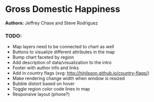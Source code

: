 # Gross Domestic Happiness

**Authors:** Jeffrey Chase and Steve Rodriguez


### TODO:

- Map layers need to be connected to chart as well
- Buttons to visualize different attributes in the map
- Bump chart faceted by region
- Add description of data/visualization to the intro
- Footer with author info and links
- Add in country flags (svg: http://hjnilsson.github.io/country-flags/)
- Make rendering change width when window is resized
- Bubble distort based on hover
- Toggle region color code lines in map
- Responsive layout (phone?)


